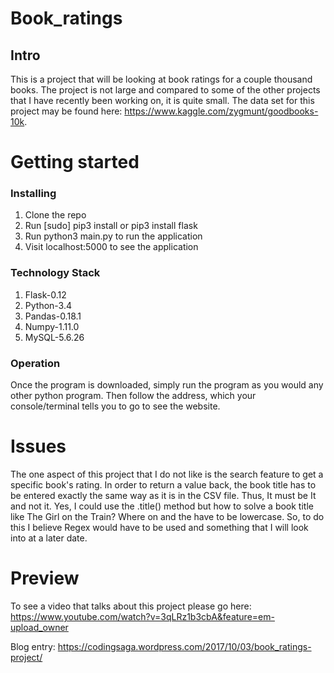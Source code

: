 # Book_ratings
## Intro

This is a project that will be looking at book ratings for a couple thousand books. The project is not large and compared to some of the other projects that I have recently been working on, it is quite small. The data set for this project may be found here: https://www.kaggle.com/zygmunt/goodbooks-10k.


# Getting started
### Installing

1. Clone the repo
2. Run [sudo] pip3 install or pip3 install flask
3. Run python3 main.py to run the application
6. Visit localhost:5000 to see the application

### Technology Stack

1. Flask-0.12
2. Python-3.4
3. Pandas-0.18.1
4. Numpy-1.11.0
5. MySQL-5.6.26

### Operation

Once the program is downloaded, simply run the program as you would any other python program.
Then follow the address, which your console/terminal tells you to go to see the
website.

# Issues

The one aspect of this project that I do not like is the search feature to get a specific book's rating. In order to return a value back, the book title has to be entered exactly the same way as it is in the CSV file. Thus, It must be It and not it. Yes, I could use the .title() method but how to solve a book title like The Girl on the Train? Where on and the have to be lowercase. So, to do this I believe Regex would have to be used and something that I will look into at a later date. 


# Preview

To see a video that talks about this project please go here: https://www.youtube.com/watch?v=3qLRz1b3cbA&feature=em-upload_owner

Blog entry: https://codingsaga.wordpress.com/2017/10/03/book_ratings-project/